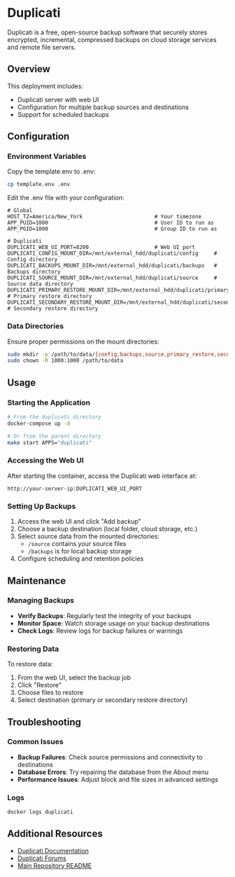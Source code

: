 # Duplicati

Duplicati is a free, open-source backup software that securely stores encrypted, incremental, compressed backups on cloud storage services and remote file servers.

## Overview

This deployment includes:
- Duplicati server with web UI
- Configuration for multiple backup sources and destinations
- Support for scheduled backups

## Configuration

### Environment Variables

Copy the template.env to .env:

```sh
cp template.env .env
```

Edit the .env file with your configuration:

```
# Global
HOST_TZ=America/New_York                       # Your timezone
APP_PUID=1000                                  # User ID to run as
APP_PGID=1000                                  # Group ID to run as

# Duplicati
DUPLICATI_WEB_UI_PORT=8200                     # Web UI port
DUPLICATI_CONFIG_MOUNT_DIR=/mnt/external_hdd/duplicati/config     # Config directory
DUPLICATI_BACKUPS_MOUNT_DIR=/mnt/external_hdd/duplicati/backups   # Backups directory
DUPLICATI_SOURCE_MOUNT_DIR=/mnt/external_hdd/duplicati/source     # Source data directory
DUPLICATI_PRIMARY_RESTORE_MOUNT_DIR=/mnt/external_hdd/duplicati/primary_restore       # Primary restore directory
DUPLICATI_SECONDARY_RESTORE_MOUNT_DIR=/mnt/external_hdd/duplicati/secondary_restore   # Secondary restore directory
```

### Data Directories

Ensure proper permissions on the mount directories:

```sh
sudo mkdir -p /path/to/data/{config,backups,source,primary_restore,secondary_restore}
sudo chown -R 1000:1000 /path/to/data
```

## Usage

### Starting the Application

```sh
# From the duplicati directory
docker-compose up -d

# Or from the parent directory
make start APPS="duplicati"
```

### Accessing the Web UI

After starting the container, access the Duplicati web interface at:

```
http://your-server-ip:DUPLICATI_WEB_UI_PORT
```

### Setting Up Backups

1. Access the web UI and click "Add backup"
2. Choose a backup destination (local folder, cloud storage, etc.)
3. Select source data from the mounted directories:
   - `/source` contains your source files
   - `/backups` is for local backup storage
4. Configure scheduling and retention policies

## Maintenance

### Managing Backups

- **Verify Backups**: Regularly test the integrity of your backups
- **Monitor Space**: Watch storage usage on your backup destinations
- **Check Logs**: Review logs for backup failures or warnings

### Restoring Data

To restore data:

1. From the web UI, select the backup job
2. Click "Restore"
3. Choose files to restore
4. Select destination (primary or secondary restore directory)

## Troubleshooting

### Common Issues

- **Backup Failures**: Check source permissions and connectivity to destinations
- **Database Errors**: Try repairing the database from the About menu
- **Performance Issues**: Adjust block and file sizes in advanced settings

### Logs

```sh
docker logs duplicati
```

## Additional Resources

- [Duplicati Documentation](https://duplicati.readthedocs.io/)
- [Duplicati Forums](https://forum.duplicati.com/)
- [Main Repository README](../README.md)
